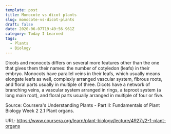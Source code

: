 ```yaml
---
template: post
title: Monocote vs dicot plants
slug: monocote-vs-dicot-plants
draft: false
date: 2020-06-07T19:49:56.961Z
category: Today I Learned
tags:
  - Plants
  - Biology
---
```

Dicots and monocots differs on several more features other than the one that gives them their names: the number of cotyledon (leafs) in their embryo. Monocots have parallel veins in their leafs, which usually means elongate leafs as well,  complexly arranged vascular system, fibrous roots, and floral parts usually in multiple of three. Dicots have a network of branching veins, a vascular system arranged in rings, a taproot system (a long main root), and floral parts usually arranged in multiple of four or five.



Source: Coursera's Understanding Plants - Part II: Fundamentals of Plant Biology Week 2
2.1 Plant organs.

URL: <https://www.coursera.org/learn/plant-biology/lecture/4927r/2-1-plant-organs>